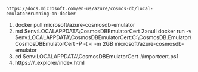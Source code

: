 ﻿`https://docs.microsoft.com/en-us/azure/cosmos-db/local-emulator#running-on-docker`
1. docker pull microsoft/azure-cosmosdb-emulator
2. md $env:LOCALAPPDATA\CosmosDBEmulatorCert 2>null
docker run -v $env:LOCALAPPDATA\CosmosDBEmulatorCert:C:\CosmosDB.Emulator\CosmosDBEmulatorCert -P -t -i -m 2GB microsoft/azure-cosmosdb-emulator
3. cd $env:LOCALAPPDATA\CosmosDBEmulatorCert
.\importcert.ps1
4. https://<emulator endpoint provided in response>/_explorer/index.html